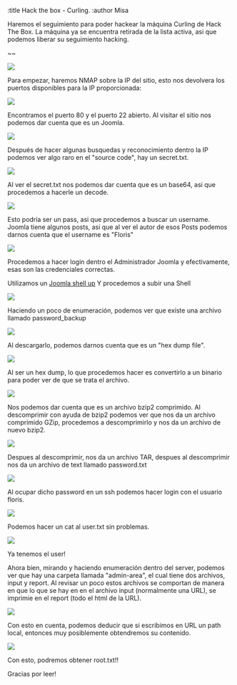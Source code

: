:title Hack the box - Curling.
:author Misa

Haremos el seguimiento para poder hackear la máquina Curling de Hack The Box. La
máquina ya se encuentra retirada de la lista activa, asi que podemos liberar su
seguimiento hacking.

~~

<img class="center" src="/static/img/curling/1.png" />

Para empezar, haremos NMAP sobre la IP del sitio, esto nos devolvera los puertos
disponibles para la IP proporcionada:

<img class="center" src="/static/img/curling/2.png" />

Encontramos el puerto 80 y el puerto 22 abierto. Al visitar el sitio nos podemos
dar cuenta que es un Joomla.

<img class="center" src="/static/img/curling/3.png" />

Después de hacer algunas busquedas y reconocimiento dentro la IP podemos ver algo
raro en el "source code", hay un secret.txt.

<img class="center" src="/static/img/curling/4.png" />

Al ver el secret.txt nos podemos dar cuenta que es un base64, asi que procedemos
a hacerle un decode.

<img class="center" src="/static/img/curling/5.png" />

Esto podría ser un pass, asi que procedemos a buscar un username. Joomla tiene
algunos posts, asi que al ver el autor de esos Posts podemos darnos cuenta
que el username es "Floris"

<img class="center" src="/static/img/curling/6.png" />

Procedemos a hacer login dentro el Administrador Joomla
y efectivamente, esas son las credenciales correctas.

Utilizamos un <a href="https://github.com/rootphantomer/hack_tools_for_me/blob/master/Joomla-Shell-Upload.py">Joomla shell up</a>
Y procedemos a subir una Shell

<img class="center" src="/static/img/curling/7.png" />

Haciendo un poco de enumeración, podemos ver que existe una archivo llamado
password_backup

<img class="center" src="/static/img/curling/8.png" />

Al descargarlo, podemos darnos cuenta que es un "hex dump file".

<img class="center" src="/static/img/curling/9.png" />

Al ser un hex dump, lo que procedemos hacer es convertirlo a un binario para
poder ver de que se trata el archivo.

<img class="center" src="/static/img/curling/10.png" />

Nos podemos dar cuenta que es un archivo bzip2 comprimido. Al descomprimir con
ayuda de bzip2 podemos ver que nos da un archivo comprimido GZip, procedemos a
descomprimirlo y nos da un archivo de nuevo bzip2.

<img class="center" src="/static/img/curling/11.png" />

Despues al descomprimir, nos da un archivo TAR, despues al descomprimir nos
da un archivo de text llamado password.txt

<img class="center" src="/static/img/curling/12.png" />

Al ocupar dicho password en un ssh podemos hacer login con el usuario floris.

<img class="center" src="/static/img/curling/13.png" />

Podemos hacer un cat al user.txt sin problemas.

<img class="center" src="/static/img/curling/14.png" />

Ya tenemos el user!

Ahora bien, mirando y haciendo enumeración dentro del server, podemos ver que
hay una carpeta llamada "admin-area", el cual tiene dos archivos, input y report.
Al revisar un poco estos archivos se comportan de manera en que lo que se hay en
en el archivo input (normalmente una URL), se imprimie en el report (todo el html de la URL).

<img class="center" src="/static/img/curling/15.png" />

Con esto en cuenta, podemos deducir que si escribimos en URL un path local, entonces
muy posiblemente obtendremos su contenido.  

<img class="center" src="/static/img/curling/16.png" />

Con esto, podremos obtener root.txt!!

Gracias por leer!
